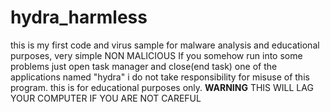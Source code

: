 # hydra_harmless
this is my first code and virus sample for malware analysis and educational purposes, very simple NON MALICIOUS
If you somehow run into some problems just open task manager and close(end task) one of the applications named "hydra"
i do not take responsibility for misuse of this program. this is for educational purposes only. 
**WARNING**
THIS WILL LAG YOUR COMPUTER IF YOU ARE NOT CAREFUL

